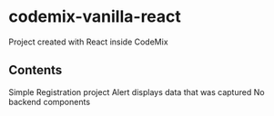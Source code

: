 # codemix-vanilla-react
Project created with React inside CodeMix

## Contents

Simple Registration project
Alert displays data that was captured
No backend components
